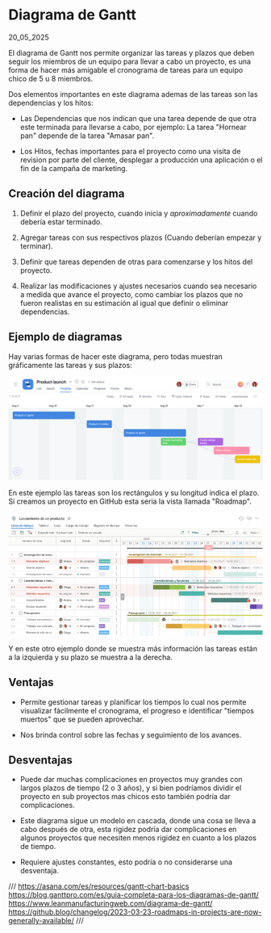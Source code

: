 # Diagrama de Gantt
20_05_2025

El diagrama de Gantt nos permite organizar las tareas y plazos que deben seguir los miembros de un equipo para llevar a cabo un proyecto, es una forma de hacer más amigable el cronograma de tareas para un equipo chico de 5 u 8 miembros.

Dos elementos importantes en este diagrama ademas de las tareas son las dependencias y los hitos:

* Las Dependencias que nos indican que una tarea depende de que otra este terminada para llevarse a cabo, por ejemplo: La tarea "Hornear pan" depende de la tarea "Amasar pan".

* Los Hitos, fechas importantes para el proyecto como una visita de revision por parte del cliente, desplegar a producción una aplicación o el fin de la campaña de marketing.

## Creación del diagrama

1. Definir el plazo del proyecto, cuando inicia y *aproximadamente* cuando debería estar terminado.

2. Agregar tareas con sus respectivos plazos (Cuando deberían empezar y terminar).

3. Definir que tareas dependen de otras para comenzarse y los hitos del proyecto.

4. Realizar las modificaciones y ajustes necesarios cuando sea necesario a medida que avance el proyecto, como cambiar los plazos que no fueron realistas en su estimación al igual que definir o eliminar dependencias.

## Ejemplo de diagramas

Hay varias formas de hacer este diagrama, pero todas muestran gráficamente las tareas y sus plazos:

![diagrama de gantt](../imagenes/Diagrama_de_gantt_1.png)

En este ejemplo las tareas son los rectángulos y su longitud indica el plazo. Si creamos un proyecto en GitHub esta seria la vista llamada "Roadmap".

![diagrama de gantt](../imagenes/Diagrama_de_Gantt_2.png)

Y en este otro ejemplo donde se muestra más información las tareas están a la izquierda y su plazo se muestra a la derecha.

## Ventajas

* Permite gestionar tareas y planificar los tiempos lo cual nos permite visualizar fácilmente el cronograma, el progreso e identificar "tiempos muertos" que se pueden aprovechar.

* Nos brinda control sobre las fechas y seguimiento de los avances.

## Desventajas

* Puede dar muchas complicaciones en proyectos muy grandes con largos plazos de tiempo (2 o 3 años), y si bien podríamos dividir el proyecto en sub proyectos mas chicos esto también podría dar complicaciones. 

* Este diagrama sigue un modelo en cascada, donde una cosa se lleva a cabo después de otra, esta rigidez podría dar complicaciones en algunos proyectos que necesiten menos rigidez en cuanto a los plazos de tiempo.

* Requiere ajustes constantes, esto podría o no considerarse una desventaja.

///
https://asana.com/es/resources/gantt-chart-basics
https://blog.ganttpro.com/es/guia-completa-para-los-diagramas-de-gantt/
https://www.leanmanufacturingweb.com/diagrama-de-gantt/
https://github.blog/changelog/2023-03-23-roadmaps-in-projects-are-now-generally-available/
///
